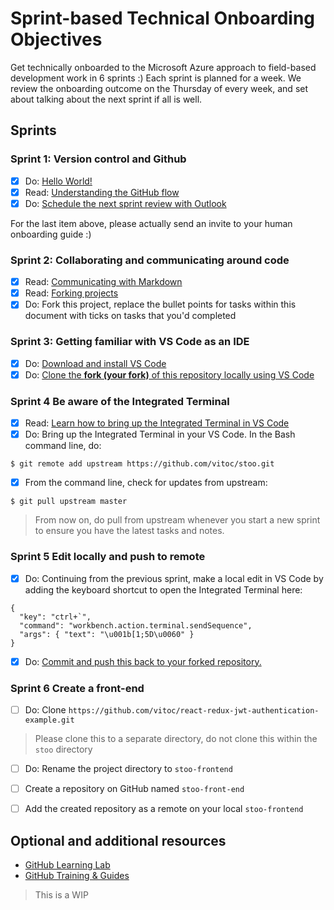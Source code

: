 # Sprint-based Technical Onboarding Objectives

Get technically onboarded to the Microsoft Azure approach to field-based development work in 6 sprints :)
Each sprint is planned for a week. We review the onboarding outcome on the Thursday of every week, and set about 
talking about the next sprint if all is well.

## Sprints

### Sprint 1: Version control and Github

- [x] Do: [Hello World!](https://guides.github.com/activities/hello-world/)
- [x] Read: [Understanding the GitHub flow](https://guides.github.com/introduction/flow/)
- [x] Do: [Schedule the next sprint review with Outlook](https://support.office.com/en-us/article/schedule-a-meeting-with-other-people-5c9877bc-ab91-4a7c-99fb-b0b68d7ea94f)

For the last item above, please actually send an invite to your human onboarding guide :)

### Sprint 2: Collaborating and communicating around code

- [x] Read: [Communicating with Markdown](https://lab.github.com/githubtraining/communicating-using-markdown)
- [x] Read: [Forking projects](https://guides.github.com/activities/forking/)
- [x] Do: Fork this project, replace the bullet points for tasks within this document with ticks on tasks that you'd completed

### Sprint 3: Getting familiar with VS Code as an IDE

- [x] Do: [Download and install VS Code](https://code.visualstudio.com/download)
- [x] Do: [Clone the **fork (your fork)** of this repository locally using VS Code](https://code.visualstudio.com/docs/editor/versioncontrol#_cloning-a-repository)

### Sprint 4 Be aware of the Integrated Terminal

- [x] Read: [Learn how to bring up the Integrated Terminal in VS Code](https://code.visualstudio.com/docs/editor/integrated-terminal)
- [x] Do: Bring up the Integrated Terminal in your VS Code. In the Bash command line, do:
```
$ git remote add upstream https://github.com/vitoc/stoo.git
```
- [x] From the command line, check for updates from upstream:
```
$ git pull upstream master
```
> From now on, do pull from upstream whenever you start a new sprint to ensure you have the latest tasks and notes.

### Sprint 5 Edit locally and push to remote 

- [x] Do: Continuing from the previous sprint, make a local edit in VS Code by adding the
  keyboard shortcut to open the Integrated Terminal here:
```
{
  "key": "ctrl+`",
  "command": "workbench.action.terminal.sendSequence",
  "args": { "text": "\u001b[1;5D\u0060" }
}
```
- [x] Do: [Commit and push this back to your forked repository.](https://code.visualstudio.com/docs/editor/versioncontrol#_commit)

### Sprint 6 Create a front-end

- [ ] Do: Clone ```https://github.com/vitoc/react-redux-jwt-authentication-example.git```
> Please clone this to a separate directory, do not clone this within the ```stoo``` directory
- [ ] Do: Rename the project directory to ```stoo-frontend```
- [ ] Create a repository on GitHub named ```stoo-front-end```
- [ ] Add the created repository as a remote on your local ```stoo-frontend```


## Optional and additional resources
* [GitHub Learning Lab](https://lab.github.com/)
* [GitHub Training & Guides](https://www.youtube.com/githubguides)

> This is a WIP
